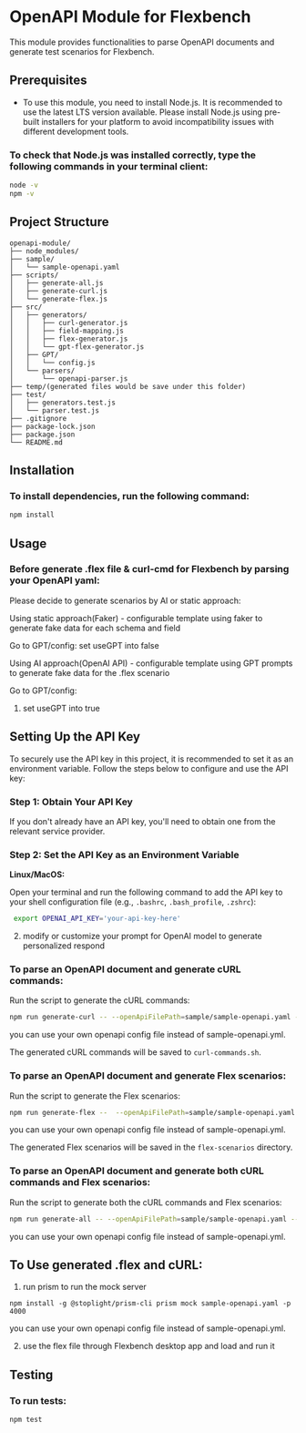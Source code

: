 
# OpenAPI Module for Flexbench

This module provides functionalities to parse OpenAPI documents and generate test scenarios for Flexbench.

## Prerequisites

- To use this module, you need to install Node.js. It is recommended to use the latest LTS version available.
  Please install Node.js using pre-built installers for your platform to avoid incompatibility issues with different development tools.

### To check that Node.js was installed correctly, type the following commands in your terminal client:

```sh
node -v
npm -v
```

## Project Structure

```
openapi-module/
├── node_modules/
├── sample/
│   └── sample-openapi.yaml
├── scripts/
│   ├── generate-all.js
│   ├── generate-curl.js
│   └── generate-flex.js
├── src/
│   ├── generators/
│   │   ├── curl-generator.js
│   │   ├── field-mapping.js
│   │   ├── flex-generator.js
│   │   └── gpt-flex-generator.js
│   ├── GPT/
│   │   └── config.js
│   └── parsers/
│       └── openapi-parser.js
├── temp/(generated files would be save under this folder)
├── test/
│   ├── generators.test.js
│   └── parser.test.js
├── .gitignore
├── package-lock.json
├── package.json
└── README.md
```

## Installation

### To install dependencies, run the following command:

```sh
npm install
```

## Usage

### Before generate .flex file & curl-cmd for Flexbench by parsing your OpenAPI yaml:

Please decide to generate scenarios by AI or static approach:

Using static approach(Faker) - configurable template using faker to generate fake data for each schema and field

Go to GPT/config: set useGPT into false

Using AI approach(OpenAI API) - configurable template using GPT prompts to generate fake data for the .flex scenario

Go to GPT/config: 
1. set useGPT into true

## Setting Up the API Key

To securely use the API key in this project, it is recommended to set it as an environment variable. Follow the steps below to configure and use the API key:

### Step 1: Obtain Your API Key

If you don't already have an API key, you'll need to obtain one from the relevant service provider.

### Step 2: Set the API Key as an Environment Variable

**Linux/MacOS:**

   Open your terminal and run the following command to add the API key to your shell configuration file (e.g., `.bashrc`, `.bash_profile`, `.zshrc`):

  ```bash
   export OPENAI_API_KEY='your-api-key-here'
  ```
2. modify or customize your prompt for OpenAI model to generate personalized respond


### To parse an OpenAPI document and generate cURL commands:

Run the script to generate the cURL commands:

```sh
npm run generate-curl -- --openApiFilePath=sample/sample-openapi.yaml --outputFilePath=temp/curl-commands.sh
```

you can use your own openapi config file instead of sample-openapi.yml.

The generated cURL commands will be saved to `curl-commands.sh`.

### To parse an OpenAPI document and generate Flex scenarios:

Run the script to generate the Flex scenarios:

```sh
npm run generate-flex --  --openApiFilePath=sample/sample-openapi.yaml --outputFilePath=temp/flex-scenarios.json
```

you can use your own openapi config file instead of sample-openapi.yml.

The generated Flex scenarios will be saved in the `flex-scenarios` directory.

### To parse an OpenAPI document and generate both cURL commands and Flex scenarios:

Run the script to generate both the cURL commands and Flex scenarios:

```sh
npm run generate-all -- --openApiFilePath=sample/sample-openapi.yaml --curlOutputFilePath=temp/curl-commands.sh --flexOutputFilePath=temp/flex-scenarios.json
```

you can use your own openapi config file instead of sample-openapi.yml.

## To Use generated .flex and cURL: 

1. run prism to run the mock server

```
npm install -g @stoplight/prism-cli prism mock sample-openapi.yaml -p 4000
```
you can use your own openapi config file instead of sample-openapi.yml.

2. use the flex file through Flexbench desktop app and load and run it

## Testing

### To run tests:

```
npm test
```
